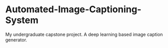 # Automated-Image-Captioning-System
My  undergraduate capstone project. A deep learning based image caption generator.
